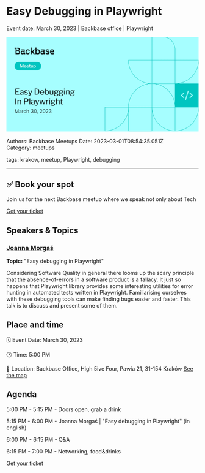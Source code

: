 # Easy Debugging in Playwright

Event date: March 30, 2023 | Backbase office | Playwright

![](assets/placeholder.webp)

Authors: Backbase Meetups
Date: 2023-03-01T08:54:35.051Z  
Category: meetups

tags: krakow, meetup, Playwright, debugging

---

## ✅ Book your spot

Join us for the next Backbase meetup where we speak not only about Tech

[Get your ticket](https://www.meetup.com/backbase-meetups/)

## Speakers & Topics

### [Joanna Morgaś](https://www.linkedin.com/in/joanna-morgas/) 
**Topic:** "Easy debugging in Playwright"

Considering Software Quality in general there looms up the scary principle that the absence-of-errors in a software
product is a fallacy. It just so happens that Playwright library provides some interesting utilities for error hunting
in automated tests written in Playwright. Familiarising ourselves with these debugging tools can make finding bugs
easier and faster. This talk is to discuss and present some of them.

## Place and time

🗓️ Event Date: March 30, 2023

🕑 Time: 5:00  PM

📍 Location: Backbase Office, High 5ive Four, Pawia 21, 31-154 Kraków
[See the map](https://maps.app.goo.gl/UWpwQ9zNaJBxPLEV9)

## Agenda

5:00 PM - 5:15 PM - Doors open, grab a drink

5:15 PM - 6:00 PM - Joanna Morgaś | "Easy debugging in Playwright" (in english)

6:00 PM - 6:15 PM - Q&A

6:15 PM - 7:00 PM - Networking, food&drinks

[Get your ticket](https://www.meetup.com/backbase-meetups/)
